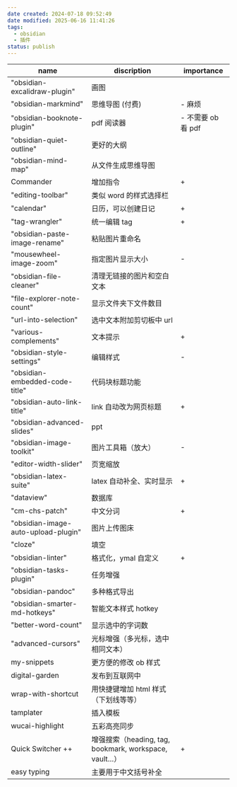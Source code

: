 ```yaml
---
date created: 2024-07-18 09:52:49
date modified: 2025-06-16 11:41:26
tags:
  - obsidian
  - 插件
status: publish
---
```


| name                                | discription                                     | importance     |
| ----------------------------------- | ----------------------------------------------- | -------------- |
| "obsidian-excalidraw-plugin"        | 画图                                              |                |
| "obsidian-markmind"                 | 思维导图 (付费)                                       | - 麻烦           |
| "obsidian-booknote-plugin"          | pdf 阅读器                                         | - 不需要 ob 看 pdf |
| "obsidian-quiet-outline"            | 更好的大纲                                           |                |
| "obsidian-mind-map"                 | 从文件生成思维导图                                       |                |
| Commander                           | 增加指令                                            | +              |
| "editing-toolbar"                   | 类似 word 的样式选择栏                                  |                |
| "calendar"                          | 日历，可以创建日记                                       | +              |
| "tag-wrangler"                      | 统一编辑 tag                                        | +              |
| "obsidian-paste-image-rename"       | 粘贴图片重命名                                         |                |
| "mousewheel-image-zoom"             | 指定图片显示大小                                        | -              |
| "obsidian-file-cleaner"             | 清理无链接的图片和空白文本                                   |                |
| "file-explorer-note-count"          | 显示文件夹下文件数目                                      |                |
| "url-into-selection"                | 选中文本附加剪切板中 url                                  |                |
| "various-complements"               | 文本提示                                            | +              |
| "obsidian-style-settings"           | 编辑样式                                            | -              |
| "obsidian-embedded-code-title"      | 代码块标题功能                                         |                |
| "obsidian-auto-link-title"          | link 自动改为网页标题                                   | +              |
| "obsidian-advanced-slides"          | ppt                                             |                |
| "obsidian-image-toolkit"            | 图片工具箱（放大）                                       | -              |
| "editor-width-slider"               | 页宽缩放                                            |                |
| "obsidian-latex-suite"              | latex 自动补全、实时显示                                 | +              |
| "dataview"                          | 数据库                                             |                |
| "cm-chs-patch"                      | 中文分词                                            | +              |
| "obsidian-image-auto-upload-plugin" | 图片上传图床                                          |                |
| "cloze"                             | 填空                                              |                |
| "obsidian-linter"                   | 格式化，ymal 自定义                                    | +              |
| "obsidian-tasks-plugin"             | 任务增强                                            |                |
| "obsidian-pandoc"                   | 多种格式导出                                          |                |
| "obsidian-smarter-md-hotkeys"       | 智能文本样式 hotkey                                   |                |
| "better-word-count"                 | 显示选中的字词数                                        |                |
| "advanced-cursors"                  | 光标增强（多光标，选中相同文本）                                |                |
| my-snippets                         | 更方便的修改 ob 样式                                    |                |
| digital-garden                      | 发布到互联网中                                         |                |
| wrap-with-shortcut                  | 用快捷键增加 html 样式（下划线等等）                           |                |
| tamplater                           | 插入模板                                            |                |
| wucai-highlight                     | 五彩高亮同步                                          |                |
| Quick Switcher ++                   | 增强搜索（heading, tag, bookmark, workspace, vault…） | +              |
| easy typing                         | 主要用于中文括号补全                                      |                |
